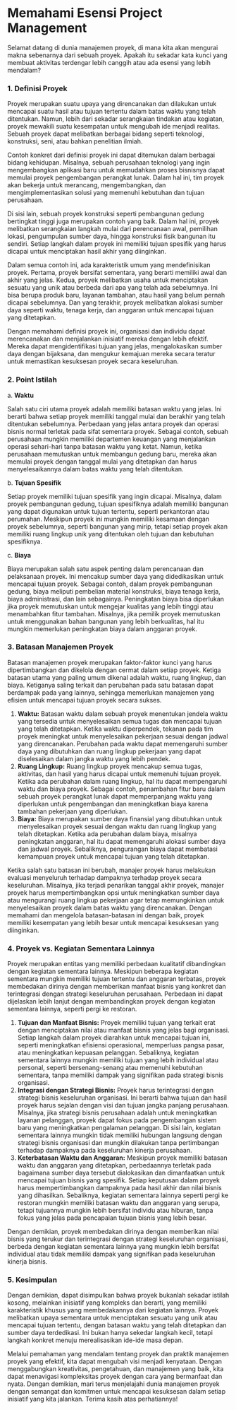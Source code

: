 # Memahami Esensi Project Management

Selamat datang di dunia manajemen proyek, di mana kita akan mengurai makna sebenarnya dari sebuah proyek. Apakah itu sekadar kata kunci yang membuat aktivitas terdengar lebih canggih atau ada esensi yang lebih mendalam?

### 1. Definisi Proyek

Proyek merupakan suatu upaya yang direncanakan dan dilakukan untuk mencapai suatu hasil atau tujuan tertentu dalam batas waktu yang telah ditentukan. Namun, lebih dari sekadar serangkaian tindakan atau kegiatan, proyek mewakili suatu kesempatan untuk mengubah ide menjadi realitas. Sebuah proyek dapat melibatkan berbagai bidang seperti teknologi, konstruksi, seni, atau bahkan penelitian ilmiah.

Contoh konkret dari definisi proyek ini dapat ditemukan dalam berbagai bidang kehidupan. Misalnya, sebuah perusahaan teknologi yang ingin mengembangkan aplikasi baru untuk memudahkan proses bisnisnya dapat memulai proyek pengembangan perangkat lunak. Dalam hal ini, tim proyek akan bekerja untuk merancang, mengembangkan, dan mengimplementasikan solusi yang memenuhi kebutuhan dan tujuan perusahaan.

Di sisi lain, sebuah proyek konstruksi seperti pembangunan gedung bertingkat tinggi juga merupakan contoh yang baik. Dalam hal ini, proyek melibatkan serangkaian langkah mulai dari perencanaan awal, pemilihan lokasi, pengumpulan sumber daya, hingga konstruksi fisik bangunan itu sendiri. Setiap langkah dalam proyek ini memiliki tujuan spesifik yang harus dicapai untuk menciptakan hasil akhir yang diinginkan.

Dalam semua contoh ini, ada karakteristik umum yang mendefinisikan proyek. Pertama, proyek bersifat sementara, yang berarti memiliki awal dan akhir yang jelas. Kedua, proyek melibatkan usaha untuk menciptakan sesuatu yang unik atau berbeda dari apa yang telah ada sebelumnya. Ini bisa berupa produk baru, layanan tambahan, atau hasil yang belum pernah dicapai sebelumnya. Dan yang terakhir, proyek melibatkan alokasi sumber daya seperti waktu, tenaga kerja, dan anggaran untuk mencapai tujuan yang ditetapkan.

Dengan memahami definisi proyek ini, organisasi dan individu dapat merencanakan dan menjalankan inisiatif mereka dengan lebih efektif. Mereka dapat mengidentifikasi tujuan yang jelas, mengalokasikan sumber daya dengan bijaksana, dan mengukur kemajuan mereka secara teratur untuk memastikan kesuksesan proyek secara keseluruhan.

### 2. Point Istilah

a. **Waktu**

Salah satu ciri utama proyek adalah memiliki batasan waktu yang jelas. Ini berarti bahwa setiap proyek memiliki tanggal mulai dan berakhir yang telah ditentukan sebelumnya. Perbedaan yang jelas antara proyek dan operasi bisnis normal terletak pada sifat sementara proyek. Sebagai contoh, sebuah perusahaan mungkin memiliki departemen keuangan yang menjalankan operasi sehari-hari tanpa batasan waktu yang ketat. Namun, ketika perusahaan memutuskan untuk membangun gedung baru, mereka akan memulai proyek dengan tanggal mulai yang ditetapkan dan harus menyelesaikannya dalam batas waktu yang telah ditentukan.

b. **Tujuan Spesifik**

Setiap proyek memiliki tujuan spesifik yang ingin dicapai. Misalnya, dalam proyek pembangunan gedung, tujuan spesifiknya adalah memiliki bangunan yang dapat digunakan untuk tujuan tertentu, seperti perkantoran atau perumahan. Meskipun proyek ini mungkin memiliki kesamaan dengan proyek sebelumnya, seperti bangunan yang mirip, tetapi setiap proyek akan memiliki ruang lingkup unik yang ditentukan oleh tujuan dan kebutuhan spesifiknya.

c. **Biaya**

Biaya merupakan salah satu aspek penting dalam perencanaan dan pelaksanaan proyek. Ini mencakup sumber daya yang didedikasikan untuk mencapai tujuan proyek. Sebagai contoh, dalam proyek pembangunan gedung, biaya meliputi pembelian material konstruksi, biaya tenaga kerja, biaya administrasi, dan lain sebagainya. Peningkatan biaya bisa diperlukan jika proyek memutuskan untuk mengejar kualitas yang lebih tinggi atau menambahkan fitur tambahan. Misalnya, jika pemilik proyek memutuskan untuk menggunakan bahan bangunan yang lebih berkualitas, hal itu mungkin memerlukan peningkatan biaya dalam anggaran proyek.

### 3. Batasan Manajemen Proyek

Batasan manajemen proyek merupakan faktor-faktor kunci yang harus dipertimbangkan dan dikelola dengan cermat dalam setiap proyek. Ketiga batasan utama yang paling umum dikenal adalah waktu, ruang lingkup, dan biaya. Ketiganya saling terkait dan perubahan pada satu batasan dapat berdampak pada yang lainnya, sehingga memerlukan manajemen yang efisien untuk mencapai tujuan proyek secara sukses.

1. **Waktu:** Batasan waktu dalam sebuah proyek menentukan jendela waktu yang tersedia untuk menyelesaikan semua tugas dan mencapai tujuan yang telah ditetapkan. Ketika waktu diperpendek, tekanan pada tim proyek meningkat untuk menyelesaikan pekerjaan sesuai dengan jadwal yang direncanakan. Perubahan pada waktu dapat memengaruhi sumber daya yang dibutuhkan dan ruang lingkup pekerjaan yang dapat diselesaikan dalam jangka waktu yang lebih pendek.
2. **Ruang Lingkup:** Ruang lingkup proyek mencakup semua tugas, aktivitas, dan hasil yang harus dicapai untuk memenuhi tujuan proyek. Ketika ada perubahan dalam ruang lingkup, hal itu dapat mempengaruhi waktu dan biaya proyek. Sebagai contoh, penambahan fitur baru dalam sebuah proyek perangkat lunak dapat memperpanjang waktu yang diperlukan untuk pengembangan dan meningkatkan biaya karena tambahan pekerjaan yang diperlukan.
3. **Biaya:** Biaya merupakan sumber daya finansial yang dibutuhkan untuk menyelesaikan proyek sesuai dengan waktu dan ruang lingkup yang telah ditetapkan. Ketika ada perubahan dalam biaya, misalnya peningkatan anggaran, hal itu dapat memengaruhi alokasi sumber daya dan jadwal proyek. Sebaliknya, pengurangan biaya dapat membatasi kemampuan proyek untuk mencapai tujuan yang telah ditetapkan.

Ketika salah satu batasan ini berubah, manajer proyek harus melakukan evaluasi menyeluruh terhadap dampaknya terhadap proyek secara keseluruhan. Misalnya, jika terjadi penarikan tanggal akhir proyek, manajer proyek harus mempertimbangkan opsi untuk meningkatkan sumber daya atau mengurangi ruang lingkup pekerjaan agar tetap memungkinkan untuk menyelesaikan proyek dalam batas waktu yang direncanakan. Dengan memahami dan mengelola batasan-batasan ini dengan baik, proyek memiliki kesempatan yang lebih besar untuk mencapai kesuksesan yang diinginkan.

### 4. Proyek vs. Kegiatan Sementara Lainnya

Proyek merupakan entitas yang memiliki perbedaan kualitatif dibandingkan dengan kegiatan sementara lainnya. Meskipun beberapa kegiatan sementara mungkin memiliki tujuan tertentu dan anggaran terbatas, proyek membedakan dirinya dengan memberikan manfaat bisnis yang konkret dan terintegrasi dengan strategi keseluruhan perusahaan. Perbedaan ini dapat dijelaskan lebih lanjut dengan membandingkan proyek dengan kegiatan sementara lainnya, seperti pergi ke restoran.

1. **Tujuan dan Manfaat Bisnis:** Proyek memiliki tujuan yang terkait erat dengan menciptakan nilai atau manfaat bisnis yang jelas bagi organisasi. Setiap langkah dalam proyek diarahkan untuk mencapai tujuan ini, seperti meningkatkan efisiensi operasional, memperluas pangsa pasar, atau meningkatkan kepuasan pelanggan. Sebaliknya, kegiatan sementara lainnya mungkin memiliki tujuan yang lebih individual atau personal, seperti bersenang-senang atau memenuhi kebutuhan sementara, tanpa memiliki dampak yang signifikan pada strategi bisnis organisasi.
2. **Integrasi dengan Strategi Bisnis:** Proyek harus terintegrasi dengan strategi bisnis keseluruhan organisasi. Ini berarti bahwa tujuan dan hasil proyek harus sejalan dengan visi dan tujuan jangka panjang perusahaan. Misalnya, jika strategi bisnis perusahaan adalah untuk meningkatkan layanan pelanggan, proyek dapat fokus pada pengembangan sistem baru yang meningkatkan pengalaman pelanggan. Di sisi lain, kegiatan sementara lainnya mungkin tidak memiliki hubungan langsung dengan strategi bisnis organisasi dan mungkin dilakukan tanpa pertimbangan terhadap dampaknya pada keseluruhan kinerja perusahaan.
3. **Keterbatasan Waktu dan Anggaran:** Meskipun proyek memiliki batasan waktu dan anggaran yang ditetapkan, perbedaannya terletak pada bagaimana sumber daya tersebut dialokasikan dan dimanfaatkan untuk mencapai tujuan bisnis yang spesifik. Setiap keputusan dalam proyek harus mempertimbangkan dampaknya pada hasil akhir dan nilai bisnis yang dihasilkan. Sebaliknya, kegiatan sementara lainnya seperti pergi ke restoran mungkin memiliki batasan waktu dan anggaran yang serupa, tetapi tujuannya mungkin lebih bersifat individu atau hiburan, tanpa fokus yang jelas pada pencapaian tujuan bisnis yang lebih besar.

Dengan demikian, proyek membedakan dirinya dengan memberikan nilai bisnis yang terukur dan terintegrasi dengan strategi keseluruhan organisasi, berbeda dengan kegiatan sementara lainnya yang mungkin lebih bersifat individual atau tidak memiliki dampak yang signifikan pada keseluruhan kinerja bisnis.

### 5. Kesimpulan

Dengan demikian, dapat disimpulkan bahwa proyek bukanlah sekadar istilah kosong, melainkan inisiatif yang kompleks dan berarti, yang memiliki karakteristik khusus yang membedakannya dari kegiatan lainnya. Proyek melibatkan upaya sementara untuk menciptakan sesuatu yang unik atau mencapai tujuan tertentu, dengan batasan waktu yang telah ditetapkan dan sumber daya terdedikasi. Ini bukan hanya sekedar langkah kecil, tetapi langkah konkret menuju merealisasikan ide-ide masa depan.

Melalui pemahaman yang mendalam tentang proyek dan praktik manajemen proyek yang efektif, kita dapat mengubah visi menjadi kenyataan. Dengan menggabungkan kreativitas, pengetahuan, dan manajemen yang baik, kita dapat menavigasi kompleksitas proyek dengan cara yang bermanfaat dan nyata. Dengan demikian, mari terus menjelajahi dunia manajemen proyek dengan semangat dan komitmen untuk mencapai kesuksesan dalam setiap inisiatif yang kita jalankan. Terima kasih atas perhatiannya!
